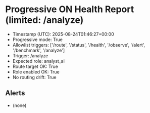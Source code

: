 # Progressive ON Health Report (limited: /analyze)

- Timestamp (UTC): 2025-08-24T01:46:27+00:00
- Progressive mode: True
- Allowlist triggers: ['/route', '/status', '/health', '/observe', '/alert', '/benchmark', '/analyze']
- Trigger: /analyze
- Expected role: analyst_ai
- Route target OK: True
- Role enabled OK: True
- No routing drift: True

## Alerts
- (none)
